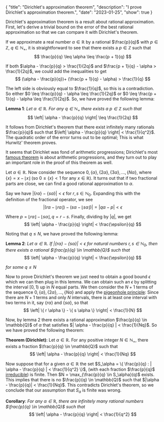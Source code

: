 {
    "title": "Dirichlet's approximation theorem",
    "description": "I prove Dirichlet's approximation theorem.",
    "date": "2023-01-25",
    "show": true
}


Dirichlet's approximation theorem is a result about rational approximation. First, let's derive a trivial bound on the error of the best rational approximation so that we can compare it with Dirichlet's theorem.

If we approximate a real number $\alpha \in \mathbb{R}$ by a rational $\frac{p}{q}$ with $p \in \mathbb{Z}$, $q \in \mathbb{N}_+$, it is straightforward to see that there exists a $p \in \mathbb{Z}$ such that
$$ \frac{p}{q} \leq \alpha \leq \frac{p + 1}{q} $$

If both $\alpha - \frac{p}{q} > \frac{1}{2q}$ and $\frac{p + 1}{q} - \alpha > \frac{1}{2q}$, we could add the inequalities to get
$$ (\alpha - \frac{p}{q})+ (\frac{p + 1}{q} - \alpha) > \frac{1}{q} $$

The left side is obviously equal to $\frac{1}{q}$, so this is a contradiction. So either $0 \leq \frac{p}{q} - \alpha \leq \frac{1}{2q}$ or $0 \leq \frac{p + 1}{q} - \alpha \leq \frac{1}{2q}$. So, we have proved the following lemma:

**Lemma 1**: *Let $\alpha \in \mathbb{R}$. For any $q \in \mathbb{N}_+$ there exists a $p \in \mathbb{Z}$ such that*
$$ \left| \alpha - \frac{p}{q} \right| \leq \frac{1}{2q} $$

It follows from Dirichlet's theorem that there exist infinitely many rationals $\frac{p}{q}$ such that $\left| \alpha - \frac{p}{q} \right| < \frac{1}{q^2}$. The quadratic order of the error turns out to be optimal; This is what Hurwitz' theorem proves.

It seems that Dirichlet was fond of arithmetic progressions; Dirichlet's most [famous theorem](https://en.wikipedia.org/wiki/Dirichlet%27s_theorem_on_arithmetic_progressions) is about arithmetic progressions, and they turn out to play an important role in the proof of this theorem as well.

Let $\alpha \in \mathbb{R}$. Now consider the sequence $0, \{ \alpha \}, \{ 2 \alpha \}, \{ 3 \alpha \}, ..., \{ N \alpha \}$, where $\{ x \} = x - \lfloor x \rfloor$ (so $0 \leq \{ x \} < 1$ for any $x \in \mathbb{R}$). It turns out that if two fractional parts are close, we can find a good rational approximation to $\alpha$.

Say we have $|\{ r \alpha \} - \{ s \alpha \}| < \epsilon$ for $r, s \in \mathbb{N}_0$. Expanding this with the definition of the fractional operator, we see
$$ |(r \alpha - \lfloor r \alpha \rfloor) - (s \alpha - \lfloor s \alpha \rfloor)| = |q \alpha - p| < \epsilon $$

Where $p = \lfloor r \alpha \rfloor - \lfloor s \alpha \rfloor, q = r - s$. Finally, dividing by $|q|$, we get
$$ \left| \alpha - \frac{p}{q} \right| < \frac{\epsilon}{q} $$

Noting that $q \leq N$, we have proved the following lemma:

**Lemma 2**: *Let $\alpha \in \mathbb{R}$. If $| \{ r \alpha \} - \{ s \alpha \} | < \epsilon$ for natural numbers $r, s \in \mathbb{N}_0$, then there exists a rational $\frac{p}{q} \in \mathbb{Q}$ such that*
$$ \left| \alpha - \frac{p}{q} \right| < \frac{\epsilon}{q} $$

*for some $q \leq N$*

Now to prove Dirichlet's theorem we just need to obtain a good bound $\epsilon$ which we can then plug in this lemma. We can obtain such an $\epsilon$ by splitting the interval $[0, 1)$ up in $N$ equal parts. We then consider the $N + 1$ terms of the sequence $0, \{ \alpha \}, \{ 2 \alpha \}, ..., \{ N \alpha \}$ and apply the [pigeonhole principle](https://en.wikipedia.org/wiki/Pigeonhole_principle): Since there are $N + 1$ terms and only $N$ intervals, there is at least one interval with two terms in it, say $\{ r \alpha \}$ and $\{ s \alpha \}$, so that
$$ \left| \{ r \alpha \} - \{ s \alpha \} \right| < \frac{1}{N} $$

Now, by lemma 2 there exists a rational approximation $\frac{p}{q} \in \mathbb{Q}$ of $\alpha$ that satisfies $| \alpha - \frac{p}{q} | < \frac{1}{Nq}$. So we have proved the following theorem:

**Theorem (Dirichlet)**: Let $\alpha \in \mathbb{R}$. For any positive integer $N \in \mathbb{N}_+$, there exists a fraction $\frac{p}{q} \in \mathbb{Q}$ such that
$$ \left| \alpha - \frac{p}{q} \right| < \frac{1}{Nq} $$

Now suppose that for a given $\alpha \in \mathbb{R}$ the set $S_\alpha = \{ \frac{p}{q} : | \alpha - \frac{p}{q} | < \frac{1}{q^2} \}$, (with each fraction $\frac{p}{q}$ [irreducible](https://en.wikipedia.org/wiki/Irreducible_fraction)) is finite. Then $N = \max_{\frac{p}{q} \in S_\alpha}(q)$ exists. This implies that there is no $\frac{p}{q} \in \mathbb{Q}$ such that $|\alpha - \frac{p}{q}| < \frac{1}{Nq}$. This contradicts Dirichlet's theorem, so we conclude that our assumption that $S_\alpha$ is finite was wrong.

**Corollary**: *For any $\alpha \in \mathbb{R}$, there are infinitely many rational numbers $\frac{p}{q} \in \mathbb{Q}$ such that*
$$ \left| \alpha - \frac{p}{q} \right| < \frac{1}{q^2} $$
